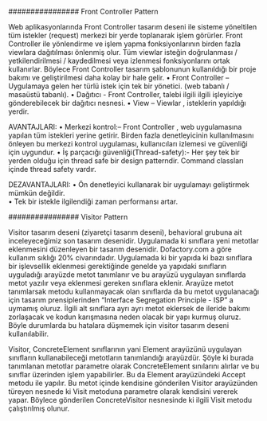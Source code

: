 ################ Front Controller Pattern

Web aplikasyonlarında Front Controller tasarım deseni ile sisteme yöneltilen tüm istekler (request) merkezi bir yerde toplanarak işlem görürler. Front Controller ile yönlendirme ve işlem yapma fonksiyonlarının birden fazla viewlara dağıtılması önlenmiş olur. Tüm viewlar isteğin doğrulanması / yetkilendirilmesi / kaydedilmesi veya izlenmesi fonksiyonlarını ortak kullanırlar. Böylece Front Controller tasarım şablonunun kullanıldığı bir proje bakımı ve geliştirilmesi daha kolay bir hale gelir. 
• Front Controller – Uygulamaya gelen her türlü istek için tek bir yönetici. (web tabanlı / masaüstü tabanlı). 
• Dağıtıcı - Front Controller, talebi ilgili ilgili işleyiciye gönderebilecek bir dağıtıcı nesnesi. 
• View – Viewlar , isteklerin yapıldığı yerdir. 
 
 
 
AVANTAJLARI: 
• Merkezi kontrol:– Front Controller , web uygulamasına yapılan tüm istekleri yerine getirir. Birden fazla denetleyicinin kullanılmasını önleyen bu merkezi kontrol uygulaması, kullanıcıları izlemesi ve güvenliği için uygundur. 
• İş parçacığı güvenliği(Thread-safety):- Her şey tek bir yerden olduğu için thread safe bir design patterndir. Command classları içinde thread safety vardır. 
 
DEZAVANTAJLARI: 
• Ön denetleyici kullanarak bir uygulamayı geliştirmek mümkün değildir.  
• Tek bir istekle ilgilendiği zaman performansı artar. 

################ Visitor Pattern

Visitor tasarım deseni (ziyaretçi tasarım deseni), behavioral grubuna ait inceleyeceğimiz son tasarım desenidir. Uygulamada ki sınıflara yeni metotlar eklenmesini düzenleyen bir tasarım desenidir. Dofactory.com a göre kullanım sıklığı 20% civarındadır.
Uygulamada ki bir yapıda ki bazı sınıflara bir işlevsellik eklenmesi gerektiğinde genelde ya yapıdaki sınıfların uyguladığı arayüzde metot tanımlanır ve bu arayüzü uygulayan sınıflarda metot yazılır veya eklenmesi gereken sınıflara eklenir. Arayüze metot tanımlarsak metodu kullanmayacak olan sınıflarda da bu metot uygulanacağı için tasarım prensiplerinden “Interface Segregation Principle - ISP” a uymamış oluruz. İlgili alt sınıflara ayrı ayrı metot eklersek de ileride bakımı zorlaşacak ve kodun karışmasına neden olacak bir yapı kurmuş oluruz. Böyle durumlarda bu hatalara düşmemek için visitor tasarım deseni kullanılabilir. 

Visitor, ConcreteElement sınıflarının yani Element arayüzünü uygulayan sınıfların kullanabileceği metotların tanımlandığı arayüzdür. Şöyle ki burada tanımlanan metotlar parametre olarak ConcreteElement sınılarını alırlar ve bu sınıflar üzerinden işlem yapabilirler. Bu da Element arayüzündeki Accept metodu ile yapılır. Bu metot içinde kendisine gönderilen Visitor arayüzünden türeyen nesnede ki Visit metoduna parametre olarak kendisini vererek yapar. Böylece gönderilen ConcreteVisitor nesnesinde ki ilgili Visit metodu çalıştırılmış olunur.


